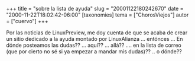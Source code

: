 +++
title = "sobre la lista de ayuda"
slug = "20001122180242670"
date = "2000-11-22T18:02:42-06:00"
[taxonomies]
tema = ["ChorosViejos"]
autor = ["cuervo"]
+++

Por las noticias de LinuxPreview, me doy cuenta de que se acaba de crear
un sitio dedicado a la ayuda montado por LinuxAlianza ... entónces ...
En dónde posteamos las dudas?? ... aquí?? ... allá?? .... en la lista de
correo (que por cierto no sé si ya empezar a mandar mis dudas)?? .. o
dónde??

